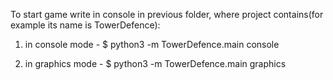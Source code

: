 To start game write in console in previous folder, where project contains(for example its name is TowerDefence):

1) in console mode - $ python3 -m TowerDefence.main console

2) in graphics mode - $ python3 -m TowerDefence.main graphics
